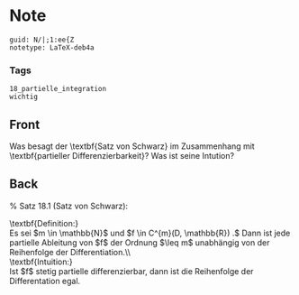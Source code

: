 # Note
```
guid: N/|;1:ee{Z
notetype: LaTeX-deb4a
```

### Tags
```
18_partielle_integration
wichtig
```

## Front
Was besagt der \textbf{Satz von Schwarz} im Zusammenhang mit \textbf{partieller Differenzierbarkeit}? Was ist seine Intution?

## Back
% Satz 18.1 (Satz von Schwarz): <div>
</div><div>\textbf{Definition:}</div><div>
</div><div>Es sei $m \in \mathbb{N}$ und $f \in C^{m}(D, \mathbb{R}) .$ Dann ist jede partielle Ableitung von $f$ der Ordnung $\leq m$ unabhängig von der Reihenfolge der Differentiation.\\</div><div>
</div><div>\textbf{Intuition:}</div><div>
</div><div>Ist $f$ stetig partielle differenzierbar, dann ist die Reihenfolge der Differentation egal.</div>
